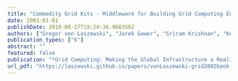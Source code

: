 ```yaml
---
title: "Commodity Grid Kits - Middleware for Building Grid Computing Environments"
date: 2003-01-01
publishDate: 2019-08-27T19:24:36.968356Z
authors: ["Gregor von Laszewski", "Jarek Gawor", "Sriram Krishnan", "Keith Jackson"]
publication_types: ["6"]
abstract: ""
featured: false
publication: "*Grid Computing: Making the Global Infrastructure a Reality*"
url_pdf: "https://laszewski.github.io/papers/vonLaszewski-grid2002book.pdf"
---
```



